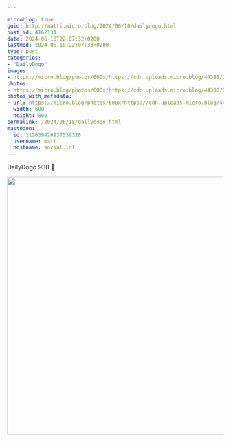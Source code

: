 ```yaml
---

microblog: true
guid: http://matti.micro.blog/2024/06/18/dailydogo.html
post_id: 4162131
date: 2024-06-18T22:07:32+0200
lastmod: 2024-06-18T22:07:33+0200
type: post
categories:
- "DailyDogo"
images:
- https://micro.blog/photos/600x/https://cdn.uploads.micro.blog/44388/2024/9cc6628e4428489a8a036435ebb75582.jpg
photos:
- https://micro.blog/photos/600x/https://cdn.uploads.micro.blog/44388/2024/9cc6628e4428489a8a036435ebb75582.jpg
photos_with_metadata:
- url: https://micro.blog/photos/600x/https://cdn.uploads.micro.blog/44388/2024/9cc6628e4428489a8a036435ebb75582.jpg
  width: 600
  height: 800
permalink: /2024/06/18/dailydogo.html
mastodon:
  id: 112639426937539328
  username: matti
  hostname: social.lol
---
```

DailyDogo 938 🐶

<img src="/media/uploads/2024/9cc6628e4428489a8a036435ebb75582.jpg" width="600" alt="" />
